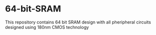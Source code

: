 # 64-bit-SRAM
This repository contains 64 bit SRAM design with all pheripheral circuits designed using 180nm CMOS technology
